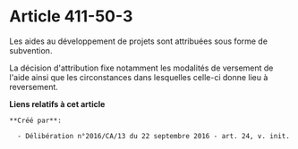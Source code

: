 # Article 411-50-3

Les aides au développement de projets sont attribuées sous forme de subvention.

La décision d'attribution fixe notamment  les modalités de versement de l'aide ainsi que les circonstances dans  lesquelles
celle-ci donne lieu à reversement.

**Liens relatifs à cet article**

	**Créé par**:

	  - Délibération n°2016/CA/13 du 22 septembre 2016 - art. 24, v. init.
